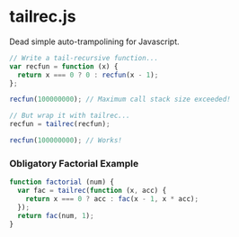 tailrec.js
==========

Dead simple auto-trampolining for Javascript.

```js
// Write a tail-recursive function...
var recfun = function (x) {
  return x === 0 ? 0 : recfun(x - 1);
};

recfun(100000000); // Maximum call stack size exceeded!

// But wrap it with tailrec...
recfun = tailrec(recfun);

recfun(100000000); // Works!
```

### Obligatory Factorial Example

```js
function factorial (num) {
  var fac = tailrec(function (x, acc) {
    return x === 0 ? acc : fac(x - 1, x * acc);
  });
  return fac(num, 1);
}
```
